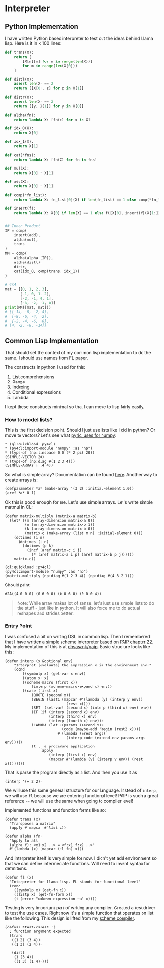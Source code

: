 # Interpreter

## Python Implementation

I have written Python based interpreter to test out the ideas behind Llama lisp. Here is it in < 100 lines:


```python
def trans(X):
    return [
        [X[n][m] for n in range(len(X))]
        for m in range(len(X[0]))
    ]

def distl(X):
    assert len(X) == 2
    return [[X[0], z] for z in X[1]]

def distr(X):
    assert len(X) == 2
    return [[y, X[1]] for y in X[0]]

def alpha(fn):
    return lambda X: [fn(x) for x in X]

def idx_0(X):
    return X[0]

def idx_1(X):
    return X[1]

def cat(*fns):
    return lambda X: [fn(X) for fn in fns]

def mul(X):
    return X[0] * X[1]

def add(X):
    return X[0] + X[1]

def comp(*fn_list):
    return lambda X: fn_list[0](X) if len(fn_list) == 1 else comp(*fn_list[:-1])(fn_list[-1](X))

def insert(f):
    return lambda X: X[0] if len(X) == 1 else f([X[0], insert(f)(X[1:])])


## Inner Product
IP = comp(
    insert(add),
    alpha(mul),
    trans
)
MM = comp(
    alpha(alpha (IP)),
    alpha(distl),
    distr,
    cat(idx_0, comp(trans, idx_1))
)

# 4x4
mat = [[0, 1, 2, 3],
       [-1, 0, 1, 2],
       [-2, -1, 0, 1],
       [-3, -2, -1, 0]]
print(MM([mat, mat]))
# [[-14, -8, -2, 4],
#  [-8, -6, -4, -2],
#  [-2, -4, -6, -8],
# [4, -2, -8, -14]]
```

## Common Lisp Implementation

That should set the context of my common lisp implementation to do the same. I should use names from FL paper.

The constructs in python I used for this:

1. List comprehensions
2. Range
3. Indexing
4. Conditional expressions
5. Lambda

I kept these constructs minimal so that I can move to lisp fairly easily.

### How to model lists?

This is the first decision point. Should I just use lists like I did in python? Or move to vectors? Let's see what [py4cl uses for numpy](./python-interop.md):

```common_lisp
* (ql:quickload :py4cl)
* (py4cl:import-module "numpy" :as "np")
* (type-of (np:linspace 0.0 (* 2 pi) 20))
(SIMPLE-VECTOR 20)
* (type-of (np:diag #(1 2 3 4)))
(SIMPLE-ARRAY T (4 4))
```



So what is simple array? Documentation can be found [here](https://lispcookbook.github.io/cl-cookbook/arrays.html). Another way to create arrays is:

```
(defparameter *a* (make-array '(3 2) :initial-element 1.0))
(aref *a* 0 1)
```

Ok this is good enough for me. Let's use simple arrays. Let's write simple matmul in CL:

```common_lisp
(defun matrix-multiply (matrix-a matrix-b)
  (let* ((m (array-dimension matrix-a 0))
         (n (array-dimension matrix-b 1))
         (k (array-dimension matrix-b 0))
         (matrix-c (make-array (list m n) :initial-element 0)))
    (dotimes (i m)
      (dotimes (j n)
        (dotimes (p k)
          (incf (aref matrix-c i j)
            (* (aref matrix-a i p) (aref matrix-b p j))))))
    matrix-c))

(ql:quickload :py4cl)
(py4cl:import-module "numpy" :as "np")
(matrix-multiply (np:diag #(1 2 3 4)) (np:diag #(4 3 2 1)))
```

Should print

```
#2A((4 0 0 0) (0 6 0 0) (0 0 6 0) (0 0 0 4))
```

> Note: While array makes lot of sense, let's just use simple lists to do the stuff - just like in python. It will also force me to do actual reshapes and strides better.

### Entry Point

I was confused a bit on writing DSL in common lisp. Then I remembered that I have written a simple scheme interpreter based on [PAIP chapter 22](https://github.com/norvig/paip-lisp/blob/main/docs/chapter22.md). My implementation of this is at [chsasank/paip](https://github.com/chsasank/paip/tree/main/ch22). Basic structure looks like this:

```common_lisp
(defun interp (x &optional env)
    "Interpret (evaluate) the expression x in the environment env."
    (cond
        ((symbolp x) (get-var x env))
        ((atom x) x)
        ((scheme-macro (first x))
            (interp (scheme-macro-expand x) env))
        ((case (first x)
            (QUOTE (second x))
            (BEGIN (last1 (mapcar #'(lambda (y) (interp y env))
                            (rest x))))
            (SET! (set-var! (second x) (interp (third x) env) env))
            (IF (if (interp (second x) env) 
                    (interp (third x) env)
                    (interp (fourth x) env)))
            (LAMBDA (let ((params (second x))
                          (code (maybe-add 'begin (rest2 x))))
                        #'(lambda (&rest args)
                            (interp code (extend-env params args env)))))
            (t ;; a procedure application
                (apply 
                    (interp (first x) env)
                    (mapcar #'(lambda (v) (interp v env)) (rest x))))))))
```

That is parse the program directly as a list. And then you use it as 

```
(interp '(+ 2 2))
```

We will use this same general structure for our language. Instead of `interp`, we will use `fl` because we are entering functional level! PAIP is such a great reference -- we will use the same when going to compiler level!

Implemented functions and function forms like so:

```common_lisp
(defun trans (x)
  "Transposes a matrix"
  (apply #'mapcar #'list x))

(defun alpha (fn)
  "Apply to all
  (alpha f): <x1 x2 ..> = <f:x1 f:x2 ..>"
  #'(lambda (x) (mapcar (fl fn) x)))
```

And interpreter itself is very simple for now. I didn't yet add environment so that we can define intermediate functions. Will need to invent syntax for definitions.

```common_lisp
(defun fl (x)
  "Interpreter for llama lisp. FL stands for functional level"
  (cond
    ((symbolp x) (get-fn x))
    ((listp x) (get-fn-form x))
    (t (error "unkown expression ~a" x))))
```

Testing is very important part of writing any compiler. Created a test driver to test the use cases. Right now it's a simple function that operates on list like the following. This design is lifted from my [scheme compiler](https://chsasank.com/scheme-compiler-1-integers.html).

```common_lisp
(defvar *test-cases* '(
  ; function argument expected
  (trans
   ((1 2) (3 4))
   ((1 3) (2 4)))

   (distl
    (1 (3 4))
    ((1 3) (1 4)))))
```